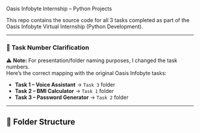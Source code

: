 Oasis Infobyte Internship – Python Projects

This repo contains the source code for all 3 tasks completed as part of the Oasis Infobyte Virtual Internship (Python Development).

---

### 📝 Task Number Clarification

⚠️ **Note:** For presentation/folder naming purposes, I changed the task numbers.  
Here’s the correct mapping with the original Oasis Infobyte tasks:

- **Task 1 – Voice Assistant** → `Task 3` folder  
- **Task 2 – BMI Calculator** → `Task 1` folder  
- **Task 3 – Password Generator** → `Task 2` folder

---

## 📁 Folder Structure
